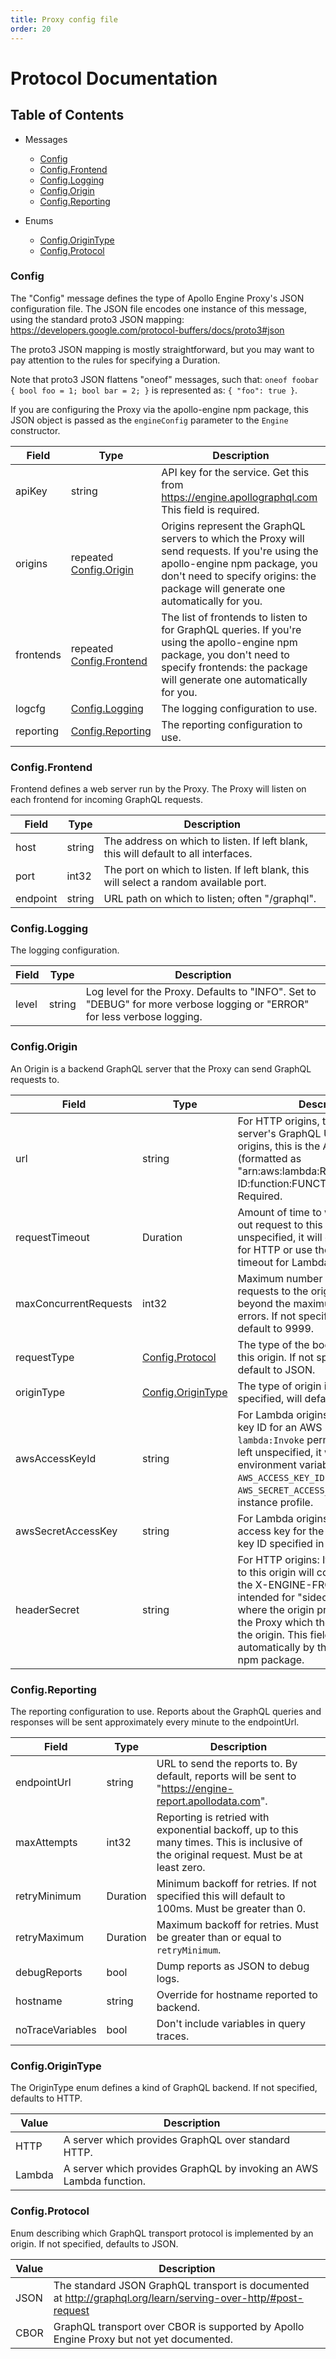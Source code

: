 ```yaml
---
title: Proxy config file
order: 20
---
```


# Protocol Documentation
<a name="top"/>

## Table of Contents


- Messages
  + [Config](#mdg.engine.config.proto.Config)
  + [Config.Frontend](#mdg.engine.config.proto.Config.Frontend)
  + [Config.Logging](#mdg.engine.config.proto.Config.Logging)
  + [Config.Origin](#mdg.engine.config.proto.Config.Origin)
  + [Config.Reporting](#mdg.engine.config.proto.Config.Reporting)

- Enums
  + [Config.OriginType](#mdg.engine.config.proto.Config.OriginType)
  + [Config.Protocol](#mdg.engine.config.proto.Config.Protocol)










<a name="mdg.engine.config.proto.Config"/>

### Config
The "Config" message defines the type of Apollo Engine Proxy's JSON configuration file. The JSON file encodes one instance of this message, using the standard proto3 JSON mapping: https://developers.google.com/protocol-buffers/docs/proto3#json

The proto3 JSON mapping is mostly straightforward, but you may want to pay attention to the rules for specifying a Duration.

Note that proto3 JSON flattens "oneof" messages, such that: `oneof foobar { bool foo = 1; bool bar = 2; }` is represented as: `{ "foo": true }`.

If you are configuring the Proxy via the apollo-engine npm package, this JSON object is passed as the `engineConfig` parameter to the `Engine` constructor.


| Field | Type | Description |
| ----- | ---- | ----------- |
| apiKey |  string | API key for the service. Get this from https://engine.apollographql.com This field is required. |
| origins | repeated  [Config.Origin](#mdg.engine.config.proto.Config.Origin)  | Origins represent the GraphQL servers to which the Proxy will send requests. If you're using the apollo-engine npm package, you don't need to specify origins: the package will generate one automatically for you. |
| frontends | repeated  [Config.Frontend](#mdg.engine.config.proto.Config.Frontend)  | The list of frontends to listen to for GraphQL queries. If you're using the apollo-engine npm package, you don't need to specify frontends: the package will generate one automatically for you. |
| logcfg |   [Config.Logging](#mdg.engine.config.proto.Config.Logging)  | The logging configuration to use. |
| reporting |   [Config.Reporting](#mdg.engine.config.proto.Config.Reporting)  | The reporting configuration to use. |




<a name="mdg.engine.config.proto.Config.Frontend"/>

### Config.Frontend
Frontend defines a web server run by the Proxy. The Proxy will listen on each frontend for incoming GraphQL requests.


| Field | Type | Description |
| ----- | ---- | ----------- |
| host |  string | The address on which to listen. If left blank, this will default to all interfaces. |
| port |  int32 | The port on which to listen. If left blank, this will select a random available port. |
| endpoint |  string | URL path on which to listen; often "/graphql". |




<a name="mdg.engine.config.proto.Config.Logging"/>

### Config.Logging
The logging configuration.


| Field | Type | Description |
| ----- | ---- | ----------- |
| level |  string | Log level for the Proxy. Defaults to "INFO". Set to "DEBUG" for more verbose logging or "ERROR" for less verbose logging. |




<a name="mdg.engine.config.proto.Config.Origin"/>

### Config.Origin
An Origin is a backend GraphQL server that the Proxy can send GraphQL requests to.


| Field | Type | Description |
| ----- | ---- | ----------- |
| url |  string | For HTTP origins, this is the backend server's GraphQL URL. For Lambda origins, this is the AWS arn (formatted as "arn:aws:lambda:REGION:ACCOUNT-ID:function:FUNCTION-NAME"). Required. |
| requestTimeout |  Duration | Amount of time to wait before timing out request to this origin. If this is left unspecified, it will default to 30 secs for HTTP or use the function's timeout for Lambda. |
| maxConcurrentRequests |  int32 | Maximum number of concurrent requests to the origin. All requests beyond the maximum will return 503 errors. If not specified, this will default to 9999. |
| requestType |   [Config.Protocol](#mdg.engine.config.proto.Config.Protocol)  | The type of the body of a request to this origin. If not specified, will default to JSON. |
| originType |   [Config.OriginType](#mdg.engine.config.proto.Config.OriginType)  | The type of origin in question. If not specified, will default to HTTP. |
| awsAccessKeyId |  string | For Lambda origins: The AWS access key ID for an AWS IAM user with `lambda:Invoke` permissions. If this is left unspecified, it will fall back to environment variables `AWS_ACCESS_KEY_ID` and `AWS_SECRET_ACCESS_KEY`, then to EC2 instance profile. |
| awsSecretAccessKey |  string | For Lambda origins: The AWS secret access key for the AWS IAM access key ID specified in the ID field. |
| headerSecret |  string | For HTTP origins: If set, all requests to this origin will contain this value in the X-ENGINE-FROM header.	 This is intended for "sidecar" configurations where the origin proxies requests to the Proxy which then proxies back to the origin. This field is set automatically by the apollo-engine npm package. |




<a name="mdg.engine.config.proto.Config.Reporting"/>

### Config.Reporting
The reporting configuration to use. Reports about the GraphQL queries and responses will be sent approximately every minute to the endpointUrl.


| Field | Type | Description |
| ----- | ---- | ----------- |
| endpointUrl |  string | URL to send the reports to. By default, reports will be sent to "https://engine-report.apollodata.com". |
| maxAttempts |  int32 | Reporting is retried with exponential backoff, up to this many times. This is inclusive of the original request. Must be at least zero. |
| retryMinimum |  Duration | Minimum backoff for retries. If not specified this will default to 100ms. Must be greater than 0. |
| retryMaximum |  Duration | Maximum backoff for retries. Must be greater than or equal to `retryMinimum`. |
| debugReports |  bool | Dump reports as JSON to debug logs. |
| hostname |  string | Override for hostname reported to backend. |
| noTraceVariables |  bool | Don't include variables in query traces. |






<a name="mdg.engine.config.proto.Config.OriginType"/>

### Config.OriginType
The OriginType enum defines a kind of GraphQL backend. If not specified, defaults to HTTP.

| Value | Description |
| ----- | ----------- |
| HTTP | A server which provides GraphQL over standard HTTP. |
| Lambda | A server which provides GraphQL by invoking an AWS Lambda function. |


<a name="mdg.engine.config.proto.Config.Protocol"/>

### Config.Protocol
Enum describing which GraphQL transport protocol is implemented by an origin. If not specified, defaults to JSON.

| Value | Description |
| ----- | ----------- |
| JSON | The standard JSON GraphQL transport is documented at http://graphql.org/learn/serving-over-http/#post-request |
| CBOR | GraphQL transport over CBOR is supported by Apollo Engine Proxy but not yet documented. |






